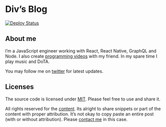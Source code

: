 # Div’s Blog

[![Deploy Status](https://api.netlify.com/api/v1/badges/4020d01b-1c29-48f6-bbd2-a030292b406e/deploy-status)](https://app.netlify.com/sites/divyanshu-blog/deploys)

## About me

I’m a JavaScript engineer working with React, React Native, GraphQL and Node. I also create [programming videos](https://youtube.com/c/WhatTheJavaScript) with my friend. In my spare time I play music and DoTA.

You may follow me on [twitter](https://twitter.com/divyanshu013) for latest updates.

## Licenses

The source code is licensed under [MIT](./LICENSE-src.md). Please feel free to use and share it.

All rights reserved for the [content](./LICENSE-content.md). Its alright to share snippets or part of the content with proper attribution. It’s not okay to copy paste an entire post (with or without attribution). Please [contact me](https://divyanshu013.dev) in this case.
